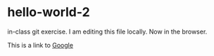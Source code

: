 # hello-world-2
in-class git exercise. I am editing this file locally. Now in the browser.

This is a link to [Google](http://google.com)


